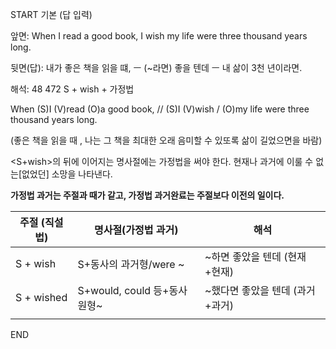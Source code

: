 START
기본 (답 입력)

앞면:
When I read a good book, I wish my life were three thousand years long.


뒷면(답):
내가 좋은 책을 읽을 떄, ㅡ (~라면) 좋을 텐데 ㅡ 내 삶이 3천 년이라면.


해석:
48 472 S + wish + 가정법

When (S)I (V)read (O)a good book, // (S)I (V)wish / (O)my life were three thousand years long.

(좋은 책을 읽을 때 , 나는 그 책을 최대한 오래 음미할 수 있또록 삶이 길었으면을 바람)

<S+wish>의 뒤에 이어지는 명사절에는 가정법을 써야 한다.
현재나 과거에 이룰 수 없는[없었던] 소망을 나타낸다.

**가정법 과거는 주절과 때가 같고, 가정법 과거완료는 주절보다 이전의 일이다.**

| 주절 (직설법) | 명사절(가정법 과거)         | 해석                            |
| ------------- | --------------------------- | ------------------------------- |
| S + wish      | S+동사의 과거형/were ~      | ~하면 좋았을 텐데 (현재+현재)   |
| S + wished    | S+would, could 등+동사원형~ | ~했다면 좋았을 텐데 (과거+과거) |
|               |                             |                                 |
<!--ID: 1694855590709-->
END
